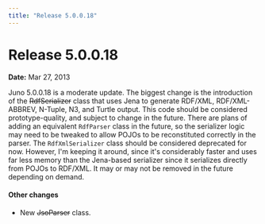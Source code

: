 ```yaml
---
title: "Release 5.0.0.18"
---
```


# Release 5.0.0.18

**Date:** Mar 27, 2013

Juno 5.0.0.18 is a moderate update.
The biggest change is the introduction of the ~~RdfSerializer~~ class that uses Jena to generate RDF/XML, RDF/XML-ABBREV, N-Tuple, N3, and Turtle output.
This code should be considered prototype-quality, and subject to change in the future.
There are plans of adding an equivalent `RdfParser` class in the future, so the serializer logic may need to be tweaked to allow POJOs to be reconstituted correctly in the parser.
The `RdfXmlSerializer` class should be considered deprecated for now.
However, I'm keeping it around, since it's considerably faster and uses far less memory than the Jena-based serializer since it serializes directly from POJOs to RDF/XML.
It may or may not be removed in the future depending on demand.

#### Other changes

- New ~~JsoParser~~ class.

